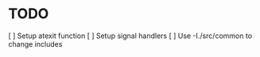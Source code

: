 # TODO
[ ] Setup atexit function
[ ] Setup signal handlers
[ ] Use -I./src/common to change includes
